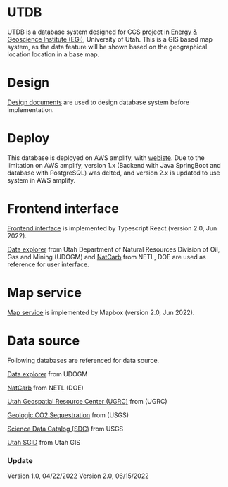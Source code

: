 # UTDB
UTDB is a database system designed for CCS project in [Energy & Geoscience Institute (EGI)](https://www.egi.utah.edu/), University of Utah. This is a GIS based map system, as the data feature will be shown based on the geographical location location in a base map.

# Design
[Design documents](https://github.com/slclei/UTDB/tree/main/UtDataBase/documents/design) are used to design database system before implementation.

# Deploy
This database is deployed on AWS amplify, with [webiste](https://main.dsharh4vgt2vy.amplifyapp.com/). Due to the limitation on AWS amplify, version 1.x (Backend with Java SpringBoot and database with PostgreSQL) was delted, and version 2.x is updated to use system in AWS amplify.

# Frontend interface
[Frontend interface](https://github.com/slclei/UTDB/tree/main/UtDataBase/UtahWellsDB/utah_wells_db) is implemented by Typescript React (version 2.0, Jun 2022).

[Data explorer](https://dataexplorer.ogm.utah.gov/) from Utah Department of Natural Resources Division of Oil, Gas and Mining (UDOGM) and [NatCarb](https://edx.netl.doe.gov/geocube/#natcarbviewer) from NETL, DOE are used as reference for user interface.

# Map service
[Map service](https://www.mapbox.com/) is implemented by Mapbox (version 2.0, Jun 2022).

# Data source
Following databases are referenced for data source.

[Data explorer](https://dataexplorer.ogm.utah.gov/) from UDOGM

[NatCarb](https://edx.netl.doe.gov/geocube/#natcarbviewer) from NETL (DOE)

[Utah Geospatial Resource Center (UGRC)](https://gis.utah.gov/data/) from (UGRC)

[Geologic CO2 Sequestration](https://co2public.er.usgs.gov/viewer/) from (USGS)

[Science Data Catalog (SDC)](https://data.usgs.gov/datacatalog/) from USGS

[Utah SGID](https://opendata.gis.utah.gov/search?collection=Dataset) from Utah GIS


### Update
Version 1.0, 04/22/2022
Version 2.0, 06/15/2022
